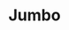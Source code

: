 ---
title: "Jumbo"
url: /ciudad-autonoma-de-buenos-aires/jumbo-avenida-acoyte/
shop: supermercado
---